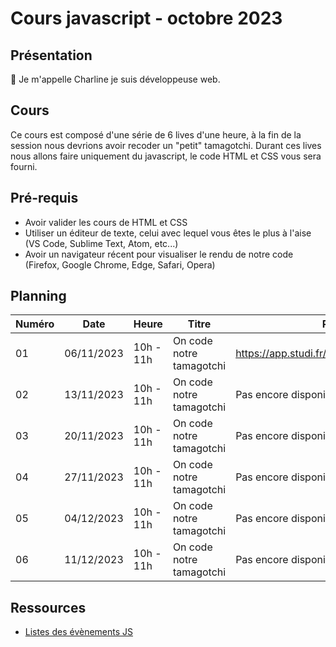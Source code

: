 # Cours javascript - octobre 2023

## Présentation

👋 Je m'appelle Charline je suis développeuse web.

## Cours

Ce cours est composé d'une série de 6 lives d'une heure, à la fin de la session nous devrions avoir recoder un "petit" tamagotchi.
Durant ces lives nous allons faire uniquement du javascript, le code HTML et CSS vous sera fourni.

## Pré-requis

- Avoir valider les cours de HTML et CSS
- Utiliser un éditeur de texte, celui avec lequel vous êtes le plus à l'aise (VS Code, Sublime Text, Atom, etc...)
- Avoir un navigateur récent pour visualiser le rendu de notre code (Firefox, Google Chrome, Edge, Safari, Opera)

## Planning

| Numéro | Date       | Heure     | Titre                    | Replay                                      |
| ------ | ---------- | --------- | ------------------------ | ------------------------------------------- |
| 01     | 06/11/2023 | 10h - 11h | On code notre tamagotchi | https://app.studi.fr/v3/events/57802/replay |
| 02     | 13/11/2023 | 10h - 11h | On code notre tamagotchi | Pas encore disponible                       |
| 03     | 20/11/2023 | 10h - 11h | On code notre tamagotchi | Pas encore disponible                       |
| 04     | 27/11/2023 | 10h - 11h | On code notre tamagotchi | Pas encore disponible                       |
| 05     | 04/12/2023 | 10h - 11h | On code notre tamagotchi | Pas encore disponible                       |
| 06     | 11/12/2023 | 10h - 11h | On code notre tamagotchi | Pas encore disponible                       |

## Ressources

- [Listes des évènements JS](https://developer.mozilla.org/fr/docs/Web/Events)
